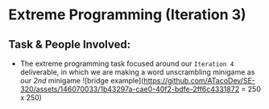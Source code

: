 # Extreme Programming (Iteration 3)

## Task & People Involved: 
- The extreme programming task focused around our `Iteration 4 ` deliverable, in which we are making a word unscrambling minigame as our *2nd* minigame
![bridge example](https://github.com/ATacoDev/SE-320/assets/146070033/1b43297a-cae0-40f2-bdfe-2ff6c4331872 = 250 x 250)
